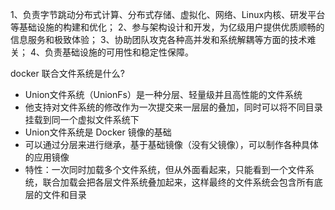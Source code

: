 



1、负责字节跳动分布式计算、分布式存储、虚拟化、网络、Linux内核、研发平台等基础设施的构建和优化； 2、参与架构设计和开发，为亿级用户提供优质顺畅的信息服务和极致体验； 3、协助团队攻克各种高并发和系统解耦等方面的技术难关； 4、负责基础设施的可用性和稳定性保障。

docker 联合文件系统是什么?

- Union文件系统（UnionFs）是一种分层、轻量级并且高性能的文件系统
- 他支持对文件系统的修改作为一次提交来一层层的叠加，同时可以将不同目录挂载到同一个虚拟文件系统下
- Union文件系统是 Docker 镜像的基础
- 可以通过分层来进行继承，基于基础镜像（没有父镜像），可以制作各种具体的应用镜像
- 特性：一次同时加载多个文件系统，但从外面看起来，只能看到一个文件系统，联合加载会把各层文件系统叠加起来，这样最终的文件系统会包含所有底层的文件和目录



